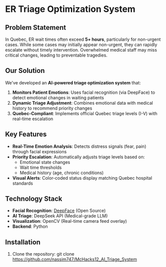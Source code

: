 # ER Triage Optimization System

## Problem Statement
In Quebec, ER wait times often exceed **5+ hours**, particularly for non-urgent cases. While some cases may initially appear non-urgent, they can rapidly escalate without timely intervention. Overwhelmed medical staff may miss critical changes, leading to preventable tragedies.

## Our Solution
We've developed an **AI-powered triage optimization system** that:
1. **Monitors Patient Emotions**: Uses facial recognition (via DeepFace) to detect emotional changes in waiting patients
2. **Dynamic Triage Adjustment**: Combines emotional data with medical history to recommend priority changes
3. **Quebec-Compliant**: Implements official Quebec triage levels (I-V) with real-time escalation

## Key Features
- **Real-Time Emotion Analysis**: Detects distress signals (fear, pain) through facial expressions
- **Priority Escalation**: Automatically adjusts triage levels based on:
  - Emotional state changes
  - Wait time thresholds
  - Medical history (age, chronic conditions)
- **Visual Alerts**: Color-coded status display matching Quebec hospital standards

## Technology Stack
- **Facial Recognition**: [DeepFace](https://github.com/serengil/deepface) (Open Source)
- **AI Triage**: DeepSeek API (Medical-grade LLM)
- **Visualization**: OpenCV (Real-time camera feed overlay)
- **Backend**: Python

## Installation
1. Clone the repository:
   git clone https://github.com/nassim747/McHacks12_AI_Triage_System
